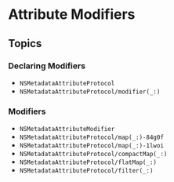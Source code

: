 # Attribute Modifiers

## Topics

### Declaring Modifiers

- ``NSMetadataAttributeProtocol``
- ``NSMetadataAttributeProtocol/modifier(_:)``


### Modifiers

- ``NSMetadataAttributeModifier``
- ``NSMetadataAttributeProtocol/map(_:)-84g0f``
- ``NSMetadataAttributeProtocol/map(_:)-1lwoi``
- ``NSMetadataAttributeProtocol/compactMap(_:)``
- ``NSMetadataAttributeProtocol/flatMap(_:)``
- ``NSMetadataAttributeProtocol/filter(_:)``
